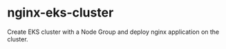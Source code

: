 # nginx-eks-cluster
Create EKS cluster with a Node Group and deploy nginx application on the cluster.  
